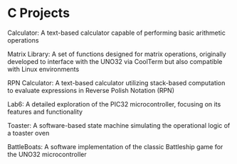 # C Projects

Calculator: A text-based calculator capable of performing basic arithmetic operations

Matrix Library: A set of functions designed for matrix operations, originally developed to interface with the UNO32 via CoolTerm but also compatible with Linux environments

RPN Calculator: A text-based calculator utilizing stack-based computation to evaluate expressions in Reverse Polish Notation (RPN)

Lab6: A detailed exploration of the PIC32 microcontroller, focusing on its features and functionality

Toaster: A software-based state machine simulating the operational logic of a toaster oven

BattleBoats: A software implementation of the classic Battleship game for the UNO32 microcontroller
